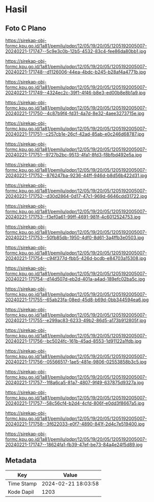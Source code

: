 # Hasil

## Foto C Plano

https://sirekap-obj-formc.kpu.go.id/1a81/pemilu/pdpr/12/05/19/20/05/1205192005007-20240221-171747--5c9e3c0b-12b5-4532-83c4-fee86da80bb1.jpg

https://sirekap-obj-formc.kpu.go.id/1a81/pemilu/pdpr/12/05/19/20/05/1205192005007-20240221-171748--d1126006-44ea-4bdc-b245-b28af4a4771b.jpg

https://sirekap-obj-formc.kpu.go.id/1a81/pemilu/pdpr/12/05/19/20/05/1205192005007-20240221-171749--4324ec2c-39f1-4f46-b8e3-ed00b8e8b1a9.jpg

https://sirekap-obj-formc.kpu.go.id/1a81/pemilu/pdpr/12/05/19/20/05/1205192005007-20240221-171750--4c87b9f4-fd31-4a7d-8e32-4aee3273715e.jpg

https://sirekap-obj-formc.kpu.go.id/1a81/pemilu/pdpr/12/05/19/20/05/1205192005007-20240221-171751--c257cb1e-26cf-42ad-85ab-e0c246d68787.jpg

https://sirekap-obj-formc.kpu.go.id/1a81/pemilu/pdpr/12/05/19/20/05/1205192005007-20240221-171751--9727b2bc-9513-4fa1-8fd3-f8bfbd492e5a.jpg

https://sirekap-obj-formc.kpu.go.id/1a81/pemilu/pdpr/12/05/19/20/05/1205192005007-20240221-171752--876247ba-9236-44ff-946d-b8d56b422d31.jpg

https://sirekap-obj-formc.kpu.go.id/1a81/pemilu/pdpr/12/05/19/20/05/1205192005007-20240221-171752--d30d2864-0d17-47c1-969d-6646cdd31722.jpg

https://sirekap-obj-formc.kpu.go.id/1a81/pemilu/pdpr/12/05/19/20/05/1205192005007-20240221-171753--f3ef0a61-99ff-4691-981f-4c6012524753.jpg

https://sirekap-obj-formc.kpu.go.id/1a81/pemilu/pdpr/12/05/19/20/05/1205192005007-20240221-171753--50fb85db-1950-4df0-8d61-3a4ffb3e0503.jpg

https://sirekap-obj-formc.kpu.go.id/1a81/pemilu/pdpr/12/05/19/20/05/1205192005007-20240221-171754--c94f377d-fbb5-426d-bcdb-e84703a15308.jpg

https://sirekap-obj-formc.kpu.go.id/1a81/pemilu/pdpr/12/05/19/20/05/1205192005007-20240221-171754--d14d507d-eb2d-401a-a4ad-189efc02ba5c.jpg

https://sirekap-obj-formc.kpu.go.id/1a81/pemilu/pdpr/12/05/19/20/05/1205192005007-20240221-171755--65ab23fa-08ed-45d8-b69d-0bb344594ea6.jpg

https://sirekap-obj-formc.kpu.go.id/1a81/pemilu/pdpr/12/05/19/20/05/1205192005007-20240221-171755--e299ac83-6233-49b2-86d5-a173b912805f.jpg

https://sirekap-obj-formc.kpu.go.id/1a81/pemilu/pdpr/12/05/19/20/05/1205192005007-20240221-171756--bc5024fc-161b-45ad-8553-1d91122a1fdb.jpg

https://sirekap-obj-formc.kpu.go.id/1a81/pemilu/pdpr/12/05/19/20/05/1205192005007-20240221-171756--05566517-1ae5-481e-9806-02553858b3c5.jpg

https://sirekap-obj-formc.kpu.go.id/1a81/pemilu/pdpr/12/05/19/20/05/1205192005007-20240221-171757--1f8a6ca5-81a7-4807-9f49-637875d9327a.jpg

https://sirekap-obj-formc.kpu.go.id/1a81/pemilu/pdpr/12/05/19/20/05/1205192005007-20240221-171757--58c56cf4-b2d4-4cfd-806f-e0dd3f8667a5.jpg

https://sirekap-obj-formc.kpu.go.id/1a81/pemilu/pdpr/12/05/19/20/05/1205192005007-20240221-171758--3f622033-e0f7-4890-841f-2d4c7e519400.jpg

https://sirekap-obj-formc.kpu.go.id/1a81/pemilu/pdpr/12/05/19/20/05/1205192005007-20240221-171747--18624fa1-fb39-47ef-be73-84a4e24f5d89.jpg


## Metadata

| Key        | Value               |
| ---------- | ------------------- |
| Time Stamp | 2024-02-21 18:03:58 |
| Kode Dapil | 1203                |



